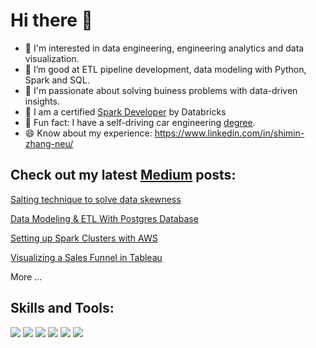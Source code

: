 # Hi there 👋

<!--
**simonazy/simonazy** is a ✨ _special_ ✨ repository because its `README.md` (this file) appears on your GitHub profile.

Here are some ideas to get you started:

- 🔭 I’m currently working on ...
- 🌱 I’m currently learning ...
- 👯 I’m looking to collaborate on ...
- 🤔 I’m looking for help with ...
- 💬 Ask me about ...
- 📫 How to reach me: ...
- 😄 Pronouns: ...
- ⚡ Fun fact: ...
-->

- 👯  I'm interested in data engineering, engineering analytics and data visualization.
- 🔭  I’m good at ETL pipeline development, data modeling with Python, Spark and SQL. 
- 👯  I'm passionate about solving buiness problems with data-driven insights.
- 🌱  I am a certified [Spark Developer](https://credentials.databricks.com/304d7ad1-1940-4f71-b76d-2a66ced3f25a) by Databricks
- 🚕   Fun fact: I have a self-driving car engineering [degree](https://confirm.udacity.com/V3AZPEGW).
- 😄  Know about my experience: https://www.linkedin.com/in/shimin-zhang-neu/
 
## Check out my latest [Medium](https://medium.com/@simonazhangzy) posts:
[Salting technique to solve data skewness](https://medium.com/@simonazhangzy/salting-technique-to-solve-data-skewness-1314cf37cdb6)

[Data Modeling & ETL With Postgres Database](https://medium.com/p/43fd7c33d93b)

[Setting up Spark Clusters with AWS](https://medium.com/@simonazhangzy/setting-up-spark-clusters-with-aws-3ef00a09e8a9)

[Visualizing a Sales Funnel in Tableau](https://medium.com/p/cb4151c678a6)

More ...

## Skills and Tools:
![](https://img.shields.io/badge/Code-Python-informational?style=flat&logo=python&logoColor=white&color=2CD4A7)
![](https://img.shields.io/badge/Tools-PostgreSQL-informational?style=flat&logo=postgresql&logoColor=white&color=2CD4A7)
![](https://img.shields.io/badge/DataViz-Plotly-informational?style=flat&logo=plotly&logoColor=white&color=2CD4A7)
![](https://img.shields.io/badge/MachineLearning-Supervised-informational?style=flat&logoColor=white&color=2CD4A7)
![](https://img.shields.io/badge/MachineLearning-Unsupervised-informational?style=flat&logoColor=white&color=2CD4A7)
![](https://img.shields.io/badge/DeepLearning-PyTorchLightning-informational?style=flat&logo=pytorch&logoColor=white&color=2CD4A7)
